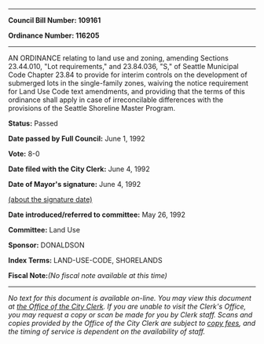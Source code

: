 

********

**Council Bill Number: 109161**
   
**Ordinance Number: 116205**
********

 AN ORDINANCE relating to land use and zoning, amending Sections 23.44.010, "Lot requirements," and 23.84.036, "S," of Seattle Municipal Code Chapter 23.84 to provide for interim controls on the development of submerged lots in the single-family zones, waiving the notice requirement for Land Use Code text amendments, and providing that the terms of this ordinance shall apply in case of irreconcilable differences with the provisions of the Seattle Shoreline Master Program.

**Status:** Passed
   
**Date passed by Full Council:** June 1, 1992
   
**Vote:** 8-0
   
**Date filed with the City Clerk:** June 4, 1992
   
**Date of Mayor's signature:** June 4, 1992
   
[(about the signature date)](/~public/approvaldate.htm)
   
   
   
**Date introduced/referred to committee:** May 26, 1992
   
**Committee:** Land Use
   
**Sponsor:** DONALDSON
   
   
**Index Terms:** LAND-USE-CODE, SHORELANDS

**Fiscal Note:**_(No fiscal note available at this time)_
********

_No text for this document is available on-line. You may view this document at [the Office of the City Clerk](http://www.seattle.gov/leg/clerk/contactUs.htm). If you are unable to visit the Clerk's Office, you may request a copy or scan be made for you by Clerk staff. Scans and copies provided by the Office of the City Clerk are subject to [copy fees](http://clerk.seattle.gov/~public/clerkfees.htm), and the timing of service is dependent on the availability of staff._

